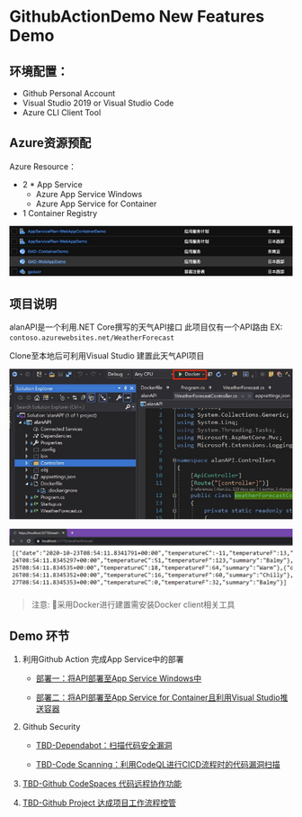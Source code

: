 # GithubActionDemo New Features Demo

## 环境配置：

- Github Personal Account
- Visual Studio 2019 or Visual Studio Code
- Azure CLI Client Tool

## Azure资源预配

Azure Resource：
-	2 * App Service
    - Azure App Service Windows
    - Azure App Service for Container
-	1 Container Registry

![](README/2020-10-22-16-34-13.png)

## 项目说明
alanAPI是一个利用.NET Core撰写的天气API接口
此项目仅有一个API路由
EX: `contoso.azurewebsites.net/WeatherForecast`

Clone至本地后可利用Visual Studio 建置此天气API项目

![](Demo1/2020-10-22-16-53-21.png)

![](Demo1/2020-10-22-16-54-45.png)

> 注意: 采用Docker进行建置需安装Docker client相关工具

## Demo 环节

 1. 利用Github Action 完成App Service中的部署

    - [部署一：将API部署至App Service Windows中](https://github.com/08Alan/GithubActionDemo/blob/master/Demo1-1.md)

    - [部署二：将API部署至App Service for Container且利用Visual Studio推送容器](https://github.com/08Alan/GithubActionDemo/blob/master/Demo1-2.md)

 2. Github Security

    - [TBD-Dependabot：扫描代码安全漏洞](https://github.com/08Alan/GithubActionDemo/projects/1)

    - [TBD-Code Scanning：利用CodeQL进行CICD流程时的代码漏洞扫描](https://github.com/08Alan/GithubActionDemo/projects/1)

 3. [TBD-Github CodeSpaces 代码远程协作功能](https://github.com/08Alan/GithubActionDemo/projects/1)

 4. [TBD-Github Project 达成项目工作流程控管](https://github.com/08Alan/GithubActionDemo/projects/1)
